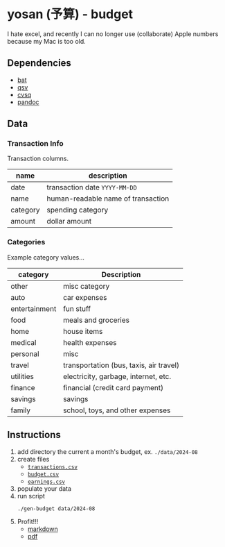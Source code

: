 # yosan (予算) - budget

I hate excel, and recently I can no longer use (collaborate) Apple numbers because my Mac is too old.

## Dependencies

- [bat](https://github.com/sharkdp/bat)
- [qsv](https://github.com/jqnatividad/qsv)
- [cvsq](https://github.com/mithrandie/csvq)
- [pandoc](https://github.com/jgm/pandoc)

## Data

### Transaction Info

Transaction columns.

| name     | description                        |
| -------- | ---------------------------------- |
| date     | transaction date `YYYY-MM-DD`      |
| name     | human-readable name of transaction |
| category | spending category                  |
| amount   | dollar amount                      |

### Categories

Example category values...

| category      | Description                             |
| ------------- | --------------------------------------- |
| other         | misc category                           |
| auto          | car expenses                            |
| entertainment | fun stuff                               |
| food          | meals and groceries                     |
| home          | house items                             |
| medical       | health expenses                         |
| personal      | misc                                    |
| travel        | transportation (bus, taxis, air travel) |
| utilities     | electricity, garbage, internet, etc.    |
| finance       | financial (credit card payment)         |
| savings       | savings                                 |
| family        | school, toys, and other expenses        |

## Instructions

1. add directory the current a month's budget, ex. `./data/2024-08`
1. create files
   - [`transactions.csv`](./data/template/2024-07/transactions.csv)
   - [`budget.csv`](./data/template/2024-07/budget.csv)
   - [`earnings.csv`](./data/template/2024-07/earnings.csv)
1. populate your data
1. run script
   ```sh
   ./gen-budget data/2024-08
   ```
1. Profit!!!
   - [markdown](./data/template/2024-07/2024-07-budget.md)
   - [pdf](./data/template/2024-07/budget-2024-07.pdf)
